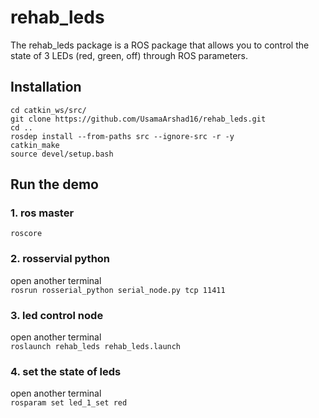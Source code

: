 # rehab_leds
The rehab_leds package is a ROS package that allows you to control the state of 3 LEDs (red, green, off) through ROS parameters.

## Installation
```cd catkin_ws/src/```\
```git clone https://github.com/UsamaArshad16/rehab_leds.git```\
```cd ..```\
```rosdep install --from-paths src --ignore-src -r -y```\
```catkin_make```\
```source devel/setup.bash```

## Run the demo
### 1. ros master
```roscore```
### 2. rosservial python
open another terminal\
```rosrun rosserial_python serial_node.py tcp 11411```
### 3. led control node
open another terminal\
```roslaunch rehab_leds rehab_leds.launch```
### 4. set the state of leds
open another terminal\
```rosparam set led_1_set red```
